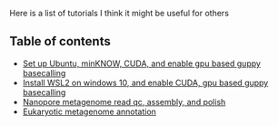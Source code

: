 Here is a list of tutorials I think it might be useful for others

## Table of contents
* [Set up Ubuntu, minKNOW, CUDA, and enable gpu based guppy basecalling ](https://github.com/xiaoli-dong/bioinfo_notebook/blob/main/linux_and_nanopore.md#linux_and_nanopore)
* [Install WSL2 on windows 10, and enable CUDA, gpu based guppy basecalling](https://github.com/xiaoli-dong/bioinfo_notebook/blob/main/wsl2_and_gpu_guppy.md#wsl2_and_gpu_guppy)
* [Nanopore metagenome read qc, assembly, and polish](https://github.com/xiaoli-dong/bioinfo_notebook/blob/main/nanopore_data_analysis.md#nanopore_data_analysis)
* [ Eukaryotic metagenome annotation](https://github.com/xiaoli-dong/bioinfo_notebook/blob/main/eukaryotic_metagenome_annotation.md#eukaryotic_metagenome_annotation)

